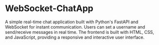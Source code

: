 # WebSocket-ChatApp
A simple real-time chat application built with Python's FastAPI and WebSocket for instant communication. Users can set a username and send/receive messages in real time. The frontend is built with HTML, CSS, and JavaScript, providing a responsive and interactive user interface.

